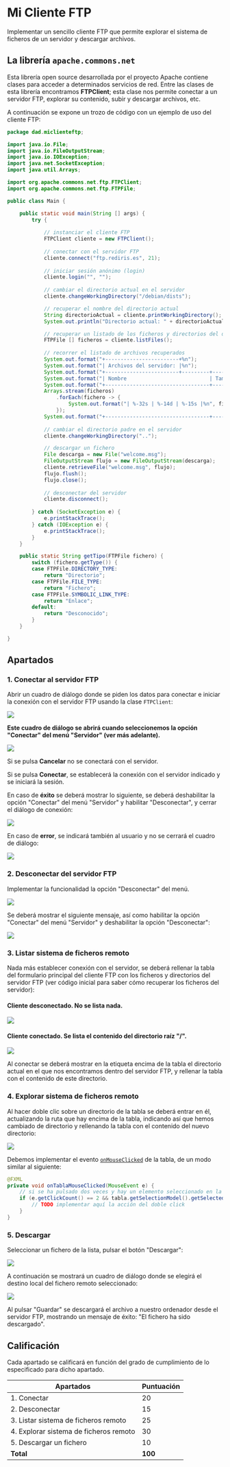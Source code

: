 # Mi Cliente FTP

Implementar un sencillo cliente FTP que permite explorar el sistema de ficheros de un servidor y descargar archivos. 

## La librería `apache.commons.net`

Esta librería open source desarrollada por el proyecto Apache contiene clases para acceder a determinados servicios de red. Entre las clases de esta librería encontramos **FTPClient**; esta clase nos permite conectar a un servidor FTP, explorar su contenido, subir y descargar archivos, etc. 

A continuación se expone un trozo de código con un ejemplo de uso del cliente FTP: 

```java
package dad.miclienteftp;

import java.io.File;
import java.io.FileOutputStream;
import java.io.IOException;
import java.net.SocketException;
import java.util.Arrays;

import org.apache.commons.net.ftp.FTPClient;
import org.apache.commons.net.ftp.FTPFile;

public class Main {

	public static void main(String [] args) {
		try {
			
			// instanciar el cliente FTP
			FTPClient cliente = new FTPClient();
			
			// conectar con el servidor FTP
			cliente.connect("ftp.rediris.es", 21);
			
			// iniciar sesión anónimo (login)
			cliente.login("", "");
			
			// cambiar el directorio actual en el servidor
			cliente.changeWorkingDirectory("/debian/dists");

			// recuperar el nombre del directorio actual
			String directorioActual = cliente.printWorkingDirectory();
			System.out.println("Directorio actual: " + directorioActual);

			// recuperar un listado de los ficheros y directorios del directorio actual del servidor
			FTPFile [] ficheros = cliente.listFiles();
			
			// recorrer el listado de archivos recuperados
			System.out.format("+------------------------+%n");
			System.out.format("| Archivos del servidor: |%n");
			System.out.format("+------------------------+---------+----------------+-----------------+%n");
			System.out.format("| Nombre                           | Tamaño (bytes) | Tipo            |%n");
			System.out.format("+----------------------------------+----------------+-----------------+%n");
			Arrays.stream(ficheros)
				.forEach(fichero -> {
				    System.out.format("| %-32s | %-14d | %-15s |%n", fichero.getName(), fichero.getSize(), getTipo(fichero));
				});
			System.out.format("+----------------------------------+----------------+-----------------+%n");
			
			// cambiar el directorio padre en el servidor
			cliente.changeWorkingDirectory("..");

			// descargar un fichero
			File descarga = new File("welcome.msg");
			FileOutputStream flujo = new FileOutputStream(descarga);
			cliente.retrieveFile("welcome.msg", flujo);
			flujo.flush();
			flujo.close();
			
			// desconectar del servidor
			cliente.disconnect();
			
		} catch (SocketException e) {
			e.printStackTrace();
		} catch (IOException e) {
			e.printStackTrace();
		}
	}

	public static String getTipo(FTPFile fichero) {
		switch (fichero.getType()) {
		case FTPFile.DIRECTORY_TYPE:
			return "Directorio";
		case FTPFile.FILE_TYPE:
			return "Fichero";
		case FTPFile.SYMBOLIC_LINK_TYPE:
			return "Enlace";
		default:
			return "Desconocido";
		}
	}

}
```

## Apartados

### 1. Conectar al servidor FTP

Abrir un cuadro de diálogo donde se piden los datos para conectar e iniciar la conexión con el servidor FTP usando la clase `FTPClient`: 

![](docs/001.png)

**Este cuadro de diálogo se abrirá cuando seleccionemos la opción "Conectar" del menú "Servidor" (ver más adelante).** 

![](docs/002.png)

Si se pulsa **Cancelar** no se conectará con el servidor. 

Si se pulsa **Conectar**, se establecerá la conexión con el servidor indicado y se iniciará la sesión. 

En caso de **éxito** se deberá mostrar lo siguiente, se deberá deshabilitar la opción "Conectar" del menú "Servidor" y habilitar "Desconectar", y cerrar el diálogo de conexión: 

![](docs/003.png)

En caso de **error**, se indicará también al usuario y no se cerrará el cuadro de diálogo: 

![](docs/004.png)

### 2. Desconectar del servidor FTP

Implementar la funcionalidad la opción "Desconectar" del menú.  

![](docs/005.png)

Se deberá mostrar el siguiente mensaje, así como habilitar la opción "Conectar" del menú "Servidor" y deshabilitar la opción "Desconectar": 

![](docs/006.png)

### 3. Listar sistema de ficheros remoto

Nada más establecer conexión con el servidor, se deberá rellenar la tabla del formulario principal del cliente FTP con los ficheros y directorios del servidor FTP (ver código inicial para saber cómo recuperar los ficheros del servidor): 

#### Cliente desconectado. No se lista nada.

![](docs/007.png)

#### Cliente conectado. Se lista el contenido del directorio raíz "/".

![](docs/008.png)

Al conectar se deberá mostrar en la etiqueta encima de la tabla el directorio actual en el que nos encontramos dentro del servidor FTP, y rellenar la tabla con el contenido de este directorio.

### 4. Explorar sistema de ficheros remoto

Al hacer doble clic sobre un directorio de la tabla se deberá entrar en él, actualizando la ruta que hay encima de la tabla, indicando así que hemos cambiado de directorio y rellenando la tabla con el contenido del nuevo directorio: 

![](docs/009.png)

Debemos implementar el evento [`onMouseClicked`](https://openjfx.io/javadoc/11/javafx.graphics/javafx/scene/Node.html#setOnMouseClicked()) de la tabla, de un modo similar al siguiente:

```java
@FXML
private void onTablaMouseClicked(MouseEvent e) {
    // si se ha pulsado dos veces y hay un elemento seleccionado en la tabla
    if (e.getClickCount() == 2 && tabla.getSelectionModel().getSelectedItem() != null) {
        // TODO implementar aquí la acción del doble click
    }	
}
```

### 5. Descargar  

Seleccionar un fichero de la lista, pulsar el botón "Descargar": 

![](docs/010.png)

A continuación se mostrará un cuadro de diálogo donde se elegirá el destino local del fichero remoto seleccionado: 

![](docs/011.png)

Al pulsar "Guardar" se descargará el archivo a nuestro ordenador desde el servidor FTP, mostrando un mensaje de éxito: "El fichero ha sido descargado". 

## Calificación

Cada apartado se calificará en función del grado de cumplimiento de lo especificado para dicho apartado.  

|**Apartados** |**Puntuación** |
| - | - |
|1. Conectar |20 |
|2. Desconectar |15 |
|3. Listar sistema de ficheros remoto |25 |
|4. Explorar sistema de ficheros remoto |30 |
|5. Descargar un fichero |10 |
|**Total** |**100** |
